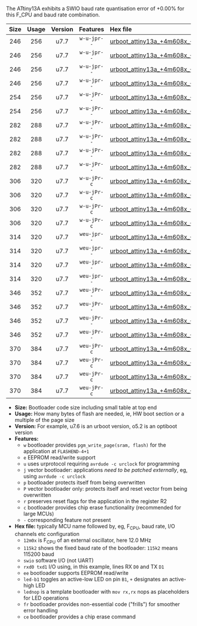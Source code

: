 The ATtiny13A exhibits a SWIO baud rate quantisation error of +0.00% for this F_CPU and baud rate combination.

|Size|Usage|Version|Features|Hex file|
|:-:|:-:|:-:|:-:|:--|
|246|256|u7.7|`w-u-jpr--`|[urboot_attiny13a_+4m608x_++28k8_swio_rxb0_txb1_led+b2.hex](https://raw.githubusercontent.com/stefanrueger/urboot.hex/main/mcus/attiny13a/external_oscillator/fcpu_+4m608x/br_++28k8/urboot_attiny13a_+4m608x_++28k8_swio_rxb0_txb1_led+b2.hex)|
|246|256|u7.7|`w-u-jpr--`|[urboot_attiny13a_+4m608x_++28k8_swio_rxb0_txb1_lednop.hex](https://raw.githubusercontent.com/stefanrueger/urboot.hex/main/mcus/attiny13a/external_oscillator/fcpu_+4m608x/br_++28k8/urboot_attiny13a_+4m608x_++28k8_swio_rxb0_txb1_lednop.hex)|
|246|256|u7.7|`w-u-jpr--`|[urboot_attiny13a_+4m608x_++28k8_swio_rxb1_txb0_led+b2.hex](https://raw.githubusercontent.com/stefanrueger/urboot.hex/main/mcus/attiny13a/external_oscillator/fcpu_+4m608x/br_++28k8/urboot_attiny13a_+4m608x_++28k8_swio_rxb1_txb0_led+b2.hex)|
|246|256|u7.7|`w-u-jpr--`|[urboot_attiny13a_+4m608x_++28k8_swio_rxb1_txb0_lednop.hex](https://raw.githubusercontent.com/stefanrueger/urboot.hex/main/mcus/attiny13a/external_oscillator/fcpu_+4m608x/br_++28k8/urboot_attiny13a_+4m608x_++28k8_swio_rxb1_txb0_lednop.hex)|
|254|256|u7.7|`w-u-jPr--`|[urboot_attiny13a_+4m608x_++28k8_swio_rxb0_txb1.hex](https://raw.githubusercontent.com/stefanrueger/urboot.hex/main/mcus/attiny13a/external_oscillator/fcpu_+4m608x/br_++28k8/urboot_attiny13a_+4m608x_++28k8_swio_rxb0_txb1.hex)|
|254|256|u7.7|`w-u-jPr--`|[urboot_attiny13a_+4m608x_++28k8_swio_rxb1_txb0.hex](https://raw.githubusercontent.com/stefanrueger/urboot.hex/main/mcus/attiny13a/external_oscillator/fcpu_+4m608x/br_++28k8/urboot_attiny13a_+4m608x_++28k8_swio_rxb1_txb0.hex)|
|282|288|u7.7|`w-u-jPr--`|[urboot_attiny13a_+4m608x_++28k8_swio_rxb0_txb1_led+b2_fr.hex](https://raw.githubusercontent.com/stefanrueger/urboot.hex/main/mcus/attiny13a/external_oscillator/fcpu_+4m608x/br_++28k8/urboot_attiny13a_+4m608x_++28k8_swio_rxb0_txb1_led+b2_fr.hex)|
|282|288|u7.7|`w-u-jPr--`|[urboot_attiny13a_+4m608x_++28k8_swio_rxb0_txb1_lednop_fr.hex](https://raw.githubusercontent.com/stefanrueger/urboot.hex/main/mcus/attiny13a/external_oscillator/fcpu_+4m608x/br_++28k8/urboot_attiny13a_+4m608x_++28k8_swio_rxb0_txb1_lednop_fr.hex)|
|282|288|u7.7|`w-u-jPr--`|[urboot_attiny13a_+4m608x_++28k8_swio_rxb1_txb0_led+b2_fr.hex](https://raw.githubusercontent.com/stefanrueger/urboot.hex/main/mcus/attiny13a/external_oscillator/fcpu_+4m608x/br_++28k8/urboot_attiny13a_+4m608x_++28k8_swio_rxb1_txb0_led+b2_fr.hex)|
|282|288|u7.7|`w-u-jPr--`|[urboot_attiny13a_+4m608x_++28k8_swio_rxb1_txb0_lednop_fr.hex](https://raw.githubusercontent.com/stefanrueger/urboot.hex/main/mcus/attiny13a/external_oscillator/fcpu_+4m608x/br_++28k8/urboot_attiny13a_+4m608x_++28k8_swio_rxb1_txb0_lednop_fr.hex)|
|306|320|u7.7|`w-u-jPr-c`|[urboot_attiny13a_+4m608x_++28k8_swio_rxb0_txb1_led+b2_fr_ce.hex](https://raw.githubusercontent.com/stefanrueger/urboot.hex/main/mcus/attiny13a/external_oscillator/fcpu_+4m608x/br_++28k8/urboot_attiny13a_+4m608x_++28k8_swio_rxb0_txb1_led+b2_fr_ce.hex)|
|306|320|u7.7|`w-u-jPr-c`|[urboot_attiny13a_+4m608x_++28k8_swio_rxb0_txb1_lednop_fr_ce.hex](https://raw.githubusercontent.com/stefanrueger/urboot.hex/main/mcus/attiny13a/external_oscillator/fcpu_+4m608x/br_++28k8/urboot_attiny13a_+4m608x_++28k8_swio_rxb0_txb1_lednop_fr_ce.hex)|
|306|320|u7.7|`w-u-jPr-c`|[urboot_attiny13a_+4m608x_++28k8_swio_rxb1_txb0_led+b2_fr_ce.hex](https://raw.githubusercontent.com/stefanrueger/urboot.hex/main/mcus/attiny13a/external_oscillator/fcpu_+4m608x/br_++28k8/urboot_attiny13a_+4m608x_++28k8_swio_rxb1_txb0_led+b2_fr_ce.hex)|
|306|320|u7.7|`w-u-jPr-c`|[urboot_attiny13a_+4m608x_++28k8_swio_rxb1_txb0_lednop_fr_ce.hex](https://raw.githubusercontent.com/stefanrueger/urboot.hex/main/mcus/attiny13a/external_oscillator/fcpu_+4m608x/br_++28k8/urboot_attiny13a_+4m608x_++28k8_swio_rxb1_txb0_lednop_fr_ce.hex)|
|314|320|u7.7|`weu-jpr--`|[urboot_attiny13a_+4m608x_++28k8_swio_rxb0_txb1_ee_led+b2.hex](https://raw.githubusercontent.com/stefanrueger/urboot.hex/main/mcus/attiny13a/external_oscillator/fcpu_+4m608x/br_++28k8/urboot_attiny13a_+4m608x_++28k8_swio_rxb0_txb1_ee_led+b2.hex)|
|314|320|u7.7|`weu-jpr--`|[urboot_attiny13a_+4m608x_++28k8_swio_rxb0_txb1_ee_lednop.hex](https://raw.githubusercontent.com/stefanrueger/urboot.hex/main/mcus/attiny13a/external_oscillator/fcpu_+4m608x/br_++28k8/urboot_attiny13a_+4m608x_++28k8_swio_rxb0_txb1_ee_lednop.hex)|
|314|320|u7.7|`weu-jpr--`|[urboot_attiny13a_+4m608x_++28k8_swio_rxb1_txb0_ee_led+b2.hex](https://raw.githubusercontent.com/stefanrueger/urboot.hex/main/mcus/attiny13a/external_oscillator/fcpu_+4m608x/br_++28k8/urboot_attiny13a_+4m608x_++28k8_swio_rxb1_txb0_ee_led+b2.hex)|
|314|320|u7.7|`weu-jpr--`|[urboot_attiny13a_+4m608x_++28k8_swio_rxb1_txb0_ee_lednop.hex](https://raw.githubusercontent.com/stefanrueger/urboot.hex/main/mcus/attiny13a/external_oscillator/fcpu_+4m608x/br_++28k8/urboot_attiny13a_+4m608x_++28k8_swio_rxb1_txb0_ee_lednop.hex)|
|346|352|u7.7|`weu-jPr--`|[urboot_attiny13a_+4m608x_++28k8_swio_rxb0_txb1_ee_led+b2_fr.hex](https://raw.githubusercontent.com/stefanrueger/urboot.hex/main/mcus/attiny13a/external_oscillator/fcpu_+4m608x/br_++28k8/urboot_attiny13a_+4m608x_++28k8_swio_rxb0_txb1_ee_led+b2_fr.hex)|
|346|352|u7.7|`weu-jPr--`|[urboot_attiny13a_+4m608x_++28k8_swio_rxb0_txb1_ee_lednop_fr.hex](https://raw.githubusercontent.com/stefanrueger/urboot.hex/main/mcus/attiny13a/external_oscillator/fcpu_+4m608x/br_++28k8/urboot_attiny13a_+4m608x_++28k8_swio_rxb0_txb1_ee_lednop_fr.hex)|
|346|352|u7.7|`weu-jPr--`|[urboot_attiny13a_+4m608x_++28k8_swio_rxb1_txb0_ee_led+b2_fr.hex](https://raw.githubusercontent.com/stefanrueger/urboot.hex/main/mcus/attiny13a/external_oscillator/fcpu_+4m608x/br_++28k8/urboot_attiny13a_+4m608x_++28k8_swio_rxb1_txb0_ee_led+b2_fr.hex)|
|346|352|u7.7|`weu-jPr--`|[urboot_attiny13a_+4m608x_++28k8_swio_rxb1_txb0_ee_lednop_fr.hex](https://raw.githubusercontent.com/stefanrueger/urboot.hex/main/mcus/attiny13a/external_oscillator/fcpu_+4m608x/br_++28k8/urboot_attiny13a_+4m608x_++28k8_swio_rxb1_txb0_ee_lednop_fr.hex)|
|370|384|u7.7|`weu-jPr-c`|[urboot_attiny13a_+4m608x_++28k8_swio_rxb0_txb1_ee_led+b2_fr_ce.hex](https://raw.githubusercontent.com/stefanrueger/urboot.hex/main/mcus/attiny13a/external_oscillator/fcpu_+4m608x/br_++28k8/urboot_attiny13a_+4m608x_++28k8_swio_rxb0_txb1_ee_led+b2_fr_ce.hex)|
|370|384|u7.7|`weu-jPr-c`|[urboot_attiny13a_+4m608x_++28k8_swio_rxb0_txb1_ee_lednop_fr_ce.hex](https://raw.githubusercontent.com/stefanrueger/urboot.hex/main/mcus/attiny13a/external_oscillator/fcpu_+4m608x/br_++28k8/urboot_attiny13a_+4m608x_++28k8_swio_rxb0_txb1_ee_lednop_fr_ce.hex)|
|370|384|u7.7|`weu-jPr-c`|[urboot_attiny13a_+4m608x_++28k8_swio_rxb1_txb0_ee_led+b2_fr_ce.hex](https://raw.githubusercontent.com/stefanrueger/urboot.hex/main/mcus/attiny13a/external_oscillator/fcpu_+4m608x/br_++28k8/urboot_attiny13a_+4m608x_++28k8_swio_rxb1_txb0_ee_led+b2_fr_ce.hex)|
|370|384|u7.7|`weu-jPr-c`|[urboot_attiny13a_+4m608x_++28k8_swio_rxb1_txb0_ee_lednop_fr_ce.hex](https://raw.githubusercontent.com/stefanrueger/urboot.hex/main/mcus/attiny13a/external_oscillator/fcpu_+4m608x/br_++28k8/urboot_attiny13a_+4m608x_++28k8_swio_rxb1_txb0_ee_lednop_fr_ce.hex)|

- **Size:** Bootloader code size including small table at top end
- **Usage:** How many bytes of flash are needed, ie, HW boot section or a multiple of the page size
- **Version:** For example, u7.6 is an urboot version, o5.2 is an optiboot version
- **Features:**
  + `w` bootloader provides `pgm_write_page(sram, flash)` for the application at `FLASHEND-4+1`
  + `e` EEPROM read/write support
  + `u` uses urprotocol requiring `avrdude -c urclock` for programming
  + `j` vector bootloader: applications *need to be patched externally*, eg, using `avrdude -c urclock`
  + `p` bootloader protects itself from being overwritten
  + `P` vector bootloader only: protects itself and reset vector from being overwritten
  + `r` preserves reset flags for the application in the register R2
  + `c` bootloader provides chip erase functionality (recommended for large MCUs)
  + `-` corresponding feature not present
- **Hex file:** typically MCU name followed by, eg, F<sub>CPU</sub>, baud rate, I/O channels etc configuration
  + `12m0x` is F<sub>CPU</sub> of an external oscillator, here 12.0 MHz
  + `115k2` shows the fixed baud rate of the bootloader: `115k2` means 115200 baud
  + `swio` software I/O (not UART)
  + `rxd0 txd1` I/O using, in this example, lines RX `D0` and TX `D1`
  + `ee` bootloader supports EEPROM read/write
  + `led-b1` toggles an active-low LED on pin `B1`, `+` designates an active-high LED
  + `lednop` is a template bootloader with `mov rx,rx` nops as placeholders for LED operations
  + `fr` bootloader provides non-essential code ("frills") for smoother error handling
  + `ce` bootloader provides a chip erase command
